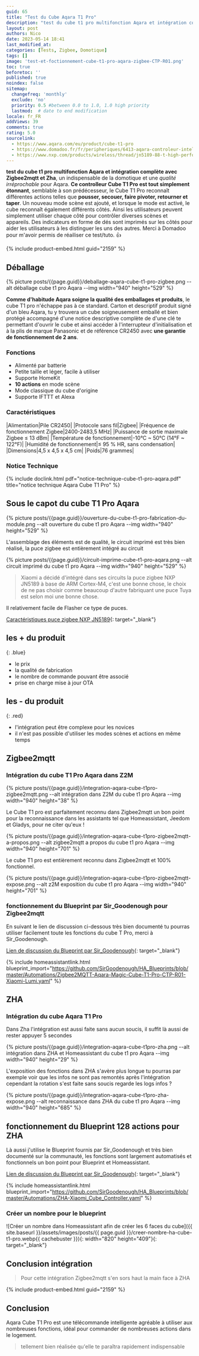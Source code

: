 ```yaml
---
guid: 65
title: "Test du Cube Aqara T1 Pro"
description: "test du cube t1 pro multifonction Aqara et intégration complète avec zigbee2mqtt et Zha, un indispensable de la domotique et une qalité irréprochable pour Aqara"
layout: post
authors: Nico
date: 2023-05-14 18:41
last_modified_at: 
categories: [Tests, Zigbee, Domotique]
tags: []
image: 'test-et-foctionnement-cube-t1-pro-aqara-zigbee-CTP-R01.png'
toc: true
beforetoc: ''
published: true
noindex: false
sitemap:
  changefreq: 'monthly'
  exclude: 'no'
  priority: 0.5 #between 0.0 to 1.0, 1.0 high priority
  lastmod:  # date to end modification
locale: fr_FR
addViews: 39
comments: true
rating: 5.0
sourcelink:
  - https://www.aqara.com/eu/product/cube-t1-pro
  - https://www.domadoo.fr/fr/peripheriques/6413-aqara-controleur-intelligent-zigbee-30-aqara-cube-t1-pro-6970504217614.html?domid=39
  - https://www.nxp.com/products/wireless/thread/jn5189-88-t-high-performance-and-ultra-low-power-mcus-for-zigbee-and-thread-with-built-in-nfc-option:JN5189_88_T
---
```


**test du cube t1 pro multifonction Aqara et intégration complète avec Zigbee2mqtt et Zha**, un indispensable de la domotique et une *qualité irréprochable* pour Aqara. **Ce controlleur Cube T1 Pro est tout simplement étonnant**, semblable à son prédécesseur, le Cube T1 Pro reconnaît différentes actions telles que **pousser, secouer, faire pivoter, retourner et taper**. Un nouveau mode scène est ajouté, et lorsque le mode est activé, le cube reconnaît également différents côtés. Ainsi les utilisateurs peuvent simplement utiliser chaque côté pour contrôler diverses scènes et appareils. Des indicateurs en forme de dés sont imprimés sur les côtés pour aider les utilisateurs à les distinguer les uns des autres. Merci à Domadoo pour m'avoir permis de réailiser ce test/tuto. 👍

{% include product-embed.html guid="2159" %}

## Déballage

{% picture posts/{{page.guid}}/deballage-aqara-cube-t1-pro-zigbee.png --alt déballage cube t1 pro Aqara --img width="940" height="529" %}

**Comme d'habitude Aqara soigne la qualité des emballages et produits**, le cube T1 pro n'échappe pas à ce standard. Carton et descriptif produit signé d'un bleu Aqara, tu y trouvera un cube soigneusement emballé et bien protégé accompagné d'une notice descriptive complète de d'une clé  te permettant d'ouvrir le cube et ainsi accéder à l'interrupteur d'initialisation et à la plis de marque Panasonic et de référence CR2450 avec **une garantie de fonctionnement de 2 ans**.

### Fonctions

- Alimenté par batterie
- Petite taille et léger, facile à utiliser
- Supporte HomeKit
- **10 actions** en mode scène
- Mode classique du cube d'origine
- Supporte IFTTT et Alexa
 
### Caractéristiques

|Alimentation|Pile CR2450|
|Protocole sans fil|Zigbee|
|Fréquence de fonctionnement Zigbee|2400-2483,5 MHz|
|Puissance de sortie maximale Zigbee ≤ 13 dBm|
|Température de fonctionnement|-10°C ~ 50°C (14°F ~ 122°F)|
|Humidité de fonctionnement|≤ 95 % HR, sans condensation|
|Dimensions|4,5 x 4,5 x 4,5 cm|
|Poids|76 grammes|

### Notice Technique

{% include doclink.html pdf="notice-technique-cube-t1-pro-aqara.pdf" title="notice technique Aqara Cube T1 Pro" %}

## Sous le capot du cube T1 Pro Aqara

{% picture posts/{{page.guid}}/ouverture-du-cube-t1-pro-fabrication-du-module.png --alt ouverture du cube t1 pro Aqara --img width="940" height="529" %}

L'assemblage des éléments est de qualité, le circuit imprimé est très bien réalisé, la puce zigbee est entièrement intégré au circuit

{% picture posts/{{page.guid}}/circuit-imprime-cube-t1-pro-aqara.png --alt circuit imprimé du cube t1 pro Aqara --img width="940" height="529" %}

> Xiaomi a décidé d'intégré dans ses circuits la puce zigbee NXP JN5189 à base de ARM Cortex-M4, c'est une bonne chose, le choix de ne pas choisir comme beaucoup d'autre fabriquant une puce Tuya est selon moi une bonne chose.

Il relativement facile de Flasher ce type de puces.

[Caractéristiques puce zigbee NXP JN5189](https://www.nxp.com/products/wireless/thread/jn5189-88-t-high-performance-and-ultra-low-power-mcus-for-zigbee-and-thread-with-built-in-nfc-option:JN5189_88_T){: target="_blank"}


## **les + du produit**
{: .blue}
- le prix
- la qualité de fabrication
- le nombre de commande pouvant être associé
- prise en charge mise à jour OTA

## **les - du produit**
{: .red}

- l'intégration peut être complexe pour les novices
- il n'est pas possible d'utiliser les modes scènes et actions en même temps


## Zigbee2mqtt

### Intégration du cube T1 Pro Aqara dans Z2M

{% picture posts/{{page.guid}}/integration-aqara-cube-t1pro-zigbee2mqtt.png --alt intégration dans Z2M du cube t1 pro Aqara --img width="940" height="38" %}

Le Cube T1 pro est parfaitement reconnu dans Zigbee2mqtt un bon point pour la reconnaissance dans les assistants tel que Homeassistant, Jeedom et Gladys, pour ne citer qu'eux !

{% picture posts/{{page.guid}}/integration-aqara-cube-t1pro-zigbee2mqtt-a-propos.png --alt zigbee2mqtt a propos du cube t1 pro Aqara --img width="940" height="701" %}

Le cube T1 pro est entièrement reconnu dans Zigbee2mqtt et 100% fonctionnel.

{% picture posts/{{page.guid}}/integration-aqara-cube-t1pro-zigbee2mqtt-expose.png --alt z2M exposition du cube t1 pro Aqara --img width="940" height="701" %}

### fonctionnement du Blueprint par Sir_Goodenough pour Zigbee2mqtt

En suivant le lien de discussion ci-dessous très bien documenté tu pourras utiliser facilement toute les fonctions du cube T Pro, merci à Sir_Goodenough.

[Lien de discussion du Blueprint par Sir_Goodenough](https://community.home-assistant.io/t/zigbee2mqtt-aqara-magic-cube-t1-pro-ctp-r01-xiaomi-lumi-cagl02/525111){: target="_blank"}

{% include homeassistantlink.html blueprint_import="https://github.com/SirGoodenough/HA_Blueprints/blob/master/Automations/Zigbee2MQTT-Aqara-Magic-Cube-T1-Pro-CTP-R01-Xiaomi-Lumi.yaml" %}

## ZHA

### Intégration du cube Aqara T1 Pro

Dans Zha l'intégration est aussi faite sans aucun soucis, il suffit là aussi de rester appuyer 5 secondes

{% picture posts/{{page.guid}}/integration-aqara-cube-t1pro-zha.png --alt intégration dans ZHA et Homeassistant du cube t1 pro Aqara --img width="940" height="29" %}

L'exposition des fonctions dans ZHA s'avère plus longue tu pourras par exemple voir que les infos ne sont pas remontés après l'intégration cependant la rotation s'est faite sans soucis regarde les logs infos ?

{% picture posts/{{page.guid}}/integration-aqara-cube-t1pro-zha-expose.png --alt reconnaissance dans ZHA du cube t1 pro Aqara --img width="940" height="685" %}

## fonctionnement du Blueprint 128 actions pour ZHA

Là aussi j'utilise le Blueprint fournis par Sir_Goodenough et très bien documenté sur la communauté, les fonctions sont largement automatisés et fonctionnels un bon point pour Blueprint et Homeassistant.

[Lien de discussion du Blueprint par Sir_Goodenough](https://community.home-assistant.io/t/zha-xiaomi-cube-controller/495975){: target="_blank"}

{% include homeassistantlink.html blueprint_import="https://github.com/SirGoodenough/HA_Blueprints/blob/master/Automations/ZHA-Xiaomi_Cube_Controller.yaml" %}

### Créer un nombre pour le blueprint

![Créer un nombre dans Homeassistant afin de créer les 6 faces du cube]({{ site.baseurl }}/assets/images/posts/{{ page.guid }}/creer-nombre-ha-cube-t1-pro.webp{{ cachebuster }}){: width="820" height="409"}{: target="_blank"}

## Conclusion intégration

> Pour cette intégration Zigbee2mqtt s'en sors haut la main face à ZHA

{% include product-embed.html guid="2159" %}

## Conclusion

Aqara Cube T1 Pro est une télécommande intelligente agréable à utiliser aux nombreuses fonctions, idéal pour commander de nombreuses actions dans le logement.
> tellement bien réalisée qu'elle te paraîtra rapidement indispensable